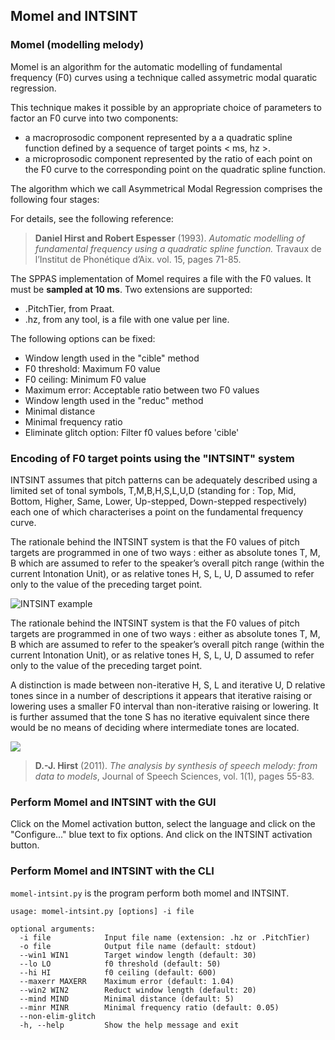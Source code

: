## Momel and INTSINT

### Momel (modelling melody)

Momel is an algorithm for the automatic modelling of fundamental frequency (F0)
curves using a technique called assymetric modal quaratic regression.

This technique makes it possible by an appropriate choice of parameters to 
factor an F0 curve into two components:

* a macroprosodic component represented by a a quadratic spline function defined by a sequence of target points < ms, hz >.
* a microprosodic component represented by the ratio of each point on the F0 curve to the corresponding point on the quadratic spline function.

The algorithm which we call Asymmetrical Modal Regression comprises the
following four stages:

For details, see the following reference:

>**Daniel Hirst and Robert Espesser** (1993).
>*Automatic modelling of fundamental frequency using a quadratic spline function.*
>Travaux de l’Institut de Phonétique d’Aix. vol. 15, pages 71-85.

The SPPAS implementation of Momel requires a file with the F0 values. It must
be **sampled at 10 ms**. Two extensions are supported:

- .PitchTier, from Praat.
- .hz, from any tool, is a file with one value per line.


The following options can be fixed:

* Window length used in the "cible" method 
* F0 threshold: Maximum F0 value
* F0 ceiling: Minimum F0 value
* Maximum error: Acceptable ratio between two F0 values
* Window length used in the "reduc" method
* Minimal distance
* Minimal frequency ratio
* Eliminate glitch option: Filter f0 values before 'cible'


### Encoding of F0 target points using the "INTSINT" system

INTSINT assumes that pitch patterns can be adequately described using a 
limited set of tonal symbols, T,M,B,H,S,L,U,D (standing for : Top, Mid, Bottom, 
Higher, Same, Lower, Up-stepped, Down-stepped respectively) each one of which 
characterises a point on the fundamental frequency curve.

The rationale behind the INTSINT system is that the F0 values of pitch targets 
are programmed in one of two ways : either as absolute tones T, M, B which are 
assumed to refer to the speaker’s overall pitch range (within the current 
Intonation Unit), or as relative tones H, S, L, U, D assumed to refer only to 
the value of the preceding target point.

![INTSINT example](./etc/img/INTSINT-tones.png)

The rationale behind the INTSINT system is that the F0 values of pitch targets 
are programmed in one of two ways : either as absolute tones T, M, B which are 
assumed to refer to the speaker’s overall pitch range (within the current 
Intonation Unit), or as relative tones H, S, L, U, D assumed to refer only to
the value of the preceding target point.

A distinction is made between non-iterative H, S, L and iterative U, D relative
tones since in a number of descriptions it appears that iterative raising or 
lowering uses a smaller F0 interval than non-iterative raising or lowering. 
It is further assumed that the tone S has no iterative equivalent since there 
would be no means of deciding where intermediate tones are located.

![](./etc/screenshots/Momel-INTSINT.png)


>**D.-J. Hirst** (2011).
>*The analysis by synthesis of speech melody: from data to models*, 
>Journal of Speech Sciences, vol. 1(1), pages 55-83.


### Perform Momel and INTSINT with the GUI

Click on the Momel activation button, select the language and click 
on the "Configure..." blue text to fix options. And click on the INTSINT
activation button.


### Perform Momel and INTSINT with the CLI

`momel-intsint.py` is the program perform both momel and INTSINT.

~~~~~~~~~~~~~~~~~~~~~~~~~~~~~~~~~~~~~~~~~~~~~~
usage: momel-intsint.py [options] -i file

optional arguments:
  -i file            Input file name (extension: .hz or .PitchTier)
  -o file            Output file name (default: stdout)
  --win1 WIN1        Target window length (default: 30)
  --lo LO            f0 threshold (default: 50)
  --hi HI            f0 ceiling (default: 600)
  --maxerr MAXERR    Maximum error (default: 1.04)
  --win2 WIN2        Reduct window length (default: 20)
  --mind MIND        Minimal distance (default: 5)
  --minr MINR        Minimal frequency ratio (default: 0.05)
  --non-elim-glitch
  -h, --help         Show the help message and exit
~~~~~~~~~~~~~~~~~~~~~~~~~~~~~~~~~~~~~~~~~~~~~~

